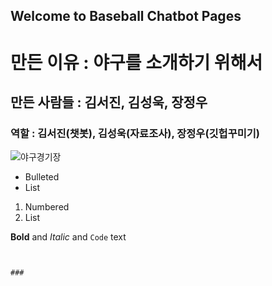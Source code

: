 ## Welcome to Baseball Chatbot Pages




# 만든 이유 : 야구를 소개하기 위해서
## 만든 사람들 : 김서진, 김성욱, 장정우
### 역할 : 김서진(챗봇), 김성욱(자료조사), 장정우(깃헙꾸미기)

![야구경기장](https://cdn.pixabay.com/photo/2016/01/19/15/05/baseball-field-1149153__340.jpg)

- Bulleted
- List

1. Numbered
2. List

**Bold** and _Italic_ and `Code` text


```


### 



